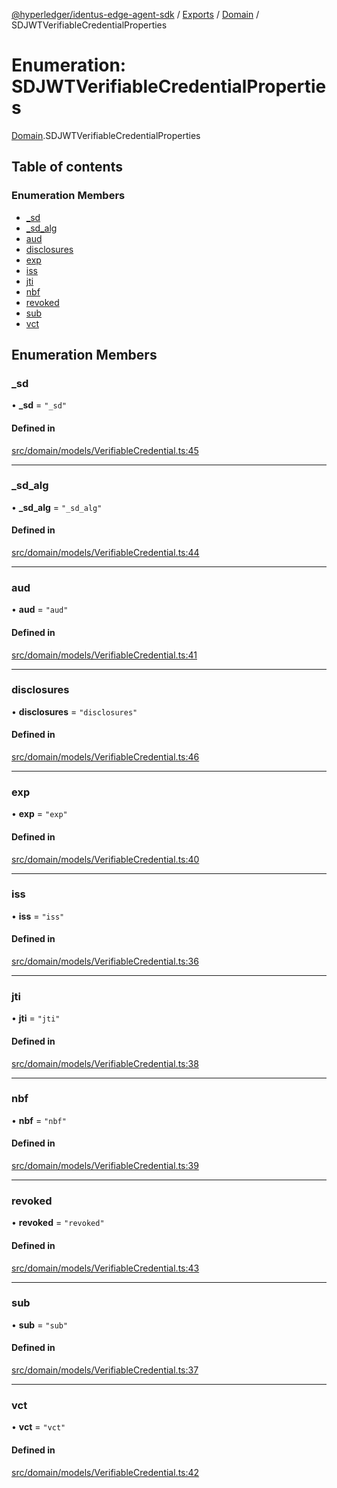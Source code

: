[@hyperledger/identus-edge-agent-sdk](../README.md) / [Exports](../modules.md) / [Domain](../modules/Domain.md) / SDJWTVerifiableCredentialProperties

# Enumeration: SDJWTVerifiableCredentialProperties

[Domain](../modules/Domain.md).SDJWTVerifiableCredentialProperties

## Table of contents

### Enumeration Members

- [\_sd](Domain.SDJWTVerifiableCredentialProperties.md#_sd)
- [\_sd\_alg](Domain.SDJWTVerifiableCredentialProperties.md#_sd_alg)
- [aud](Domain.SDJWTVerifiableCredentialProperties.md#aud)
- [disclosures](Domain.SDJWTVerifiableCredentialProperties.md#disclosures)
- [exp](Domain.SDJWTVerifiableCredentialProperties.md#exp)
- [iss](Domain.SDJWTVerifiableCredentialProperties.md#iss)
- [jti](Domain.SDJWTVerifiableCredentialProperties.md#jti)
- [nbf](Domain.SDJWTVerifiableCredentialProperties.md#nbf)
- [revoked](Domain.SDJWTVerifiableCredentialProperties.md#revoked)
- [sub](Domain.SDJWTVerifiableCredentialProperties.md#sub)
- [vct](Domain.SDJWTVerifiableCredentialProperties.md#vct)

## Enumeration Members

### \_sd

• **\_sd** = ``"_sd"``

#### Defined in

[src/domain/models/VerifiableCredential.ts:45](https://github.com/hyperledger/identus-edge-agent-sdk-ts/blob/8455e548651bea11f474591a89d22007cfe2962c/src/domain/models/VerifiableCredential.ts#L45)

___

### \_sd\_alg

• **\_sd\_alg** = ``"_sd_alg"``

#### Defined in

[src/domain/models/VerifiableCredential.ts:44](https://github.com/hyperledger/identus-edge-agent-sdk-ts/blob/8455e548651bea11f474591a89d22007cfe2962c/src/domain/models/VerifiableCredential.ts#L44)

___

### aud

• **aud** = ``"aud"``

#### Defined in

[src/domain/models/VerifiableCredential.ts:41](https://github.com/hyperledger/identus-edge-agent-sdk-ts/blob/8455e548651bea11f474591a89d22007cfe2962c/src/domain/models/VerifiableCredential.ts#L41)

___

### disclosures

• **disclosures** = ``"disclosures"``

#### Defined in

[src/domain/models/VerifiableCredential.ts:46](https://github.com/hyperledger/identus-edge-agent-sdk-ts/blob/8455e548651bea11f474591a89d22007cfe2962c/src/domain/models/VerifiableCredential.ts#L46)

___

### exp

• **exp** = ``"exp"``

#### Defined in

[src/domain/models/VerifiableCredential.ts:40](https://github.com/hyperledger/identus-edge-agent-sdk-ts/blob/8455e548651bea11f474591a89d22007cfe2962c/src/domain/models/VerifiableCredential.ts#L40)

___

### iss

• **iss** = ``"iss"``

#### Defined in

[src/domain/models/VerifiableCredential.ts:36](https://github.com/hyperledger/identus-edge-agent-sdk-ts/blob/8455e548651bea11f474591a89d22007cfe2962c/src/domain/models/VerifiableCredential.ts#L36)

___

### jti

• **jti** = ``"jti"``

#### Defined in

[src/domain/models/VerifiableCredential.ts:38](https://github.com/hyperledger/identus-edge-agent-sdk-ts/blob/8455e548651bea11f474591a89d22007cfe2962c/src/domain/models/VerifiableCredential.ts#L38)

___

### nbf

• **nbf** = ``"nbf"``

#### Defined in

[src/domain/models/VerifiableCredential.ts:39](https://github.com/hyperledger/identus-edge-agent-sdk-ts/blob/8455e548651bea11f474591a89d22007cfe2962c/src/domain/models/VerifiableCredential.ts#L39)

___

### revoked

• **revoked** = ``"revoked"``

#### Defined in

[src/domain/models/VerifiableCredential.ts:43](https://github.com/hyperledger/identus-edge-agent-sdk-ts/blob/8455e548651bea11f474591a89d22007cfe2962c/src/domain/models/VerifiableCredential.ts#L43)

___

### sub

• **sub** = ``"sub"``

#### Defined in

[src/domain/models/VerifiableCredential.ts:37](https://github.com/hyperledger/identus-edge-agent-sdk-ts/blob/8455e548651bea11f474591a89d22007cfe2962c/src/domain/models/VerifiableCredential.ts#L37)

___

### vct

• **vct** = ``"vct"``

#### Defined in

[src/domain/models/VerifiableCredential.ts:42](https://github.com/hyperledger/identus-edge-agent-sdk-ts/blob/8455e548651bea11f474591a89d22007cfe2962c/src/domain/models/VerifiableCredential.ts#L42)
